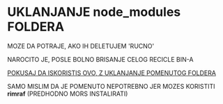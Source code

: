 # UKLANJANJE node_modules FOLDERA

MOZE DA POTRAJE, AKO IH DELETUJEM 'RUCNO'

NAROCITO JE, POSLE BOLNO BRISANJE CELOG RECICLE BIN-A

[POKUSAJ DA ISKORISTIS OVO, Z UKLANJANJE POMENUTOG FOLDERA](https://www.npmjs.com/package/remove-node-modules)

SAMO MISLIM DA JE POMENUTO NEPOTREBNO JER MOZES KORISTITI **rimraf** (PREDHODNO MORS INSTALIRATI)